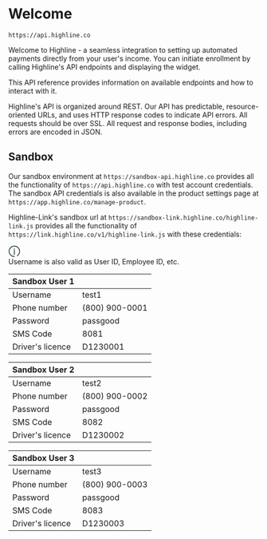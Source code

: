 # Welcome

```shell
https://api.highline.co
```

Welcome to Highline - a seamless integration to setting up automated payments directly from your user's income. You can initiate enrollment by calling Highline's API endpoints and displaying the widget.

This API reference provides information on available endpoints and how to interact with it.

Highline's API is organized around REST. Our API has predictable, resource-oriented URLs, and uses HTTP response codes to indicate API errors. All requests should be over SSL. All request and response bodies, including errors are encoded in JSON.

## Sandbox

Our sandbox environment at `https://sandbox-api.highline.co` provides all the functionality of `https://api.highline.co` with test account credentials. The sandbox API credentials is also available in the product settings page at `https://app.highline.co/manage-product`.

Highline-Link's sandbox url at `https://sandbox-link.highline.co/highline-link.js` provides all the functionality of `https://link.highline.co/v1/highline-link.js` with these credentials:

<aside class="notice-container-aside">
    <div class="notice-container">
        <div class="notice-icon">
            <svg xmlns="http://www.w3.org/2000/svg" width="24" height="24" viewBox="0 0 24 24" fill="none">
                <path d="M12 22.5625C6.16649 22.5625 1.4375 17.8335 1.4375 12C1.4375 6.16649 6.16649 1.4375 12 1.4375C17.8335 1.4375 22.5625 6.16649 22.5625 12C22.5625 15.6622 20.6988 18.889 17.8681 20.7838M12 18.8047V9.86719M12 8.03906V6.82031" stroke="#22382E" stroke-width="1.5" stroke-linecap="round" stroke-linejoin="round"/>
            </svg>
        </div>
        <div>
           Username is also valid as User ID, Employee ID, etc.
        </div>
    </div>
</aside>

Sandbox User 1 | <span></span>
--------- | -------
Username | test1
Phone number | (800) 900-0001
Password | passgood
SMS Code | 8081
Driver's licence | D1230001

Sandbox User 2 | <span></span>
--------- | -------
Username | test2
Phone number | (800) 900-0002
Password | passgood
SMS Code | 8082
Driver's licence | D1230002

Sandbox User 3 | <span></span>
--------- | -------
Username | test3
Phone number | (800) 900-0003
Password | passgood
SMS Code | 8083
Driver's licence | D1230003
